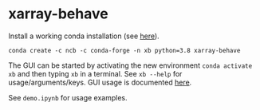 # xarray-behave

Install a working conda installation (see [here](https://docs.conda.io/en/latest/miniconda.html)). 

```shell
conda create -c ncb -c conda-forge -n xb python=3.8 xarray-behave
```
The GUI can be started by activating the new environment `conda activate xb` and then typing `xb` in a terminal. See `xb --help` for usage/arguments/keys.
GUI usage is documented [here](https://janclemenslab.org/das/tutorials_gui/tutorials_gui.html).

See `demo.ipynb` for usage examples.
